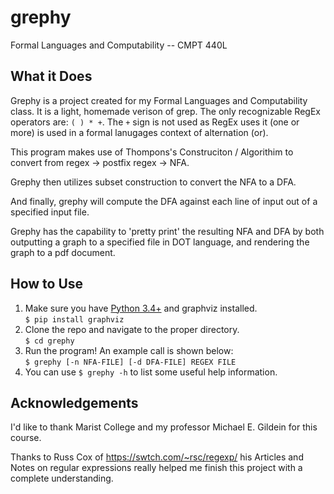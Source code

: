 # grephy
Formal Languages and Computability -- CMPT 440L

## What it Does
Grephy is a project created for my Formal Languages and Computability class. It is a light, homemade verison of grep. The only recognizable RegEx operators are: `( ) * +`. The `+` sign is not used as RegEx uses it (one or more) is used in a formal lanugages context of alternation (or).

This program makes use of Thompons's Construciton / Algorithim to convert from regex -> postfix regex -> NFA.

Grephy then utilizes subset construction to convert the NFA to a DFA. 

And finally, grephy will compute the DFA against each line of input out of a specified input file.

Grephy has the capability to 'pretty print' the resulting NFA and DFA by both outputting a graph to a specified file in DOT language, and rendering the graph to a pdf document.

## How to Use
1. Make sure you have [Python 3.4+][python] and graphviz installed.  
`$ pip install graphviz`
2. Clone the repo and navigate to the proper directory.  
`$ cd grephy`
3. Run the program! An example call is shown below:  
`$ grephy [-n NFA-FILE] [-d DFA-FILE] REGEX FILE`
4. You can use `$ grephy -h` to list some useful help information.


## Acknowledgements
I'd like to thank Marist College and my professor Michael E. Gildein for this course.

Thanks to Russ Cox of https://swtch.com/~rsc/regexp/ his Articles and Notes on regular expressions really helped me finish this project with a complete understanding.

[python]: https://www.python.org/downloads/

